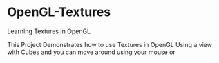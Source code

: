 # OpenGL-Textures
Learning Textures in OpenGL

This Project Demonstrates how to use Textures in OpenGL Using a view with Cubes and you can move around using your mouse or  

 
